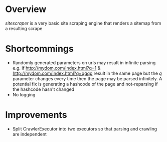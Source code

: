 # Overview
*sitescraper* is a very basic site scraping engine that renders a sitemap from a resulting scrape

# Shortcommings
* Randomly generated parameters on urls may result in infinite parsing e.g. if http://mydom.com/index.html?q=1
& http://mydom.com/index.html?q=qqqp result in the same page but the *q* parameter changes every time then the page may be
parsed infinitely. A potential fix is generating a hashcode of the page and not-reparsing if the hashcode hasn't changed
* No logging

# Improvements
* Split CrawlerExecutor into two executors so that parsing and crawling are independent